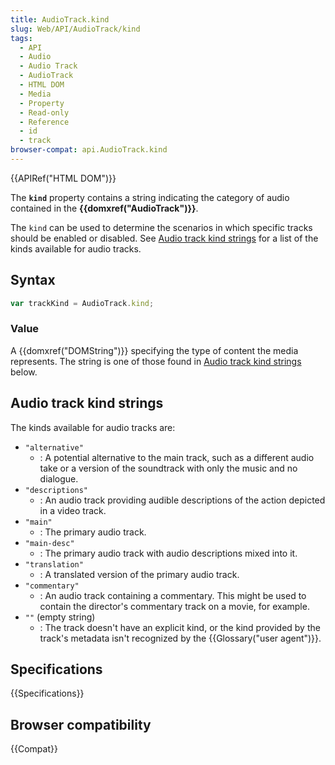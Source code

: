 ```yaml
---
title: AudioTrack.kind
slug: Web/API/AudioTrack/kind
tags:
  - API
  - Audio
  - Audio Track
  - AudioTrack
  - HTML DOM
  - Media
  - Property
  - Read-only
  - Reference
  - id
  - track
browser-compat: api.AudioTrack.kind
---
```

{{APIRef("HTML DOM")}}

The **`kind`** property contains a
string indicating the category of audio contained in the
**{{domxref("AudioTrack")}}**.

The `kind` can be used
to determine the scenarios in which specific tracks should be enabled or disabled. See
[Audio track kind strings](#audio_track_kind_strings) for a list of the kinds available for audio tracks.

## Syntax

```js
var trackKind = AudioTrack.kind;
```

### Value

A {{domxref("DOMString")}} specifying the type of content the media represents. The
string is one of those found in [Audio track kind strings](#audio_track_kind_strings) below.

## Audio track kind strings

The kinds available for audio tracks are:

- `"alternative"`
  - : A potential alternative to the main track, such as a different audio take or a
    version of the soundtrack with only the music and no dialogue.
- `"descriptions"`
  - : An audio track providing audible descriptions of the action depicted in a video
    track.
- `"main"`
  - : The primary audio track.
- `"main-desc"`
  - : The primary audio track with audio descriptions mixed into it.
- `"translation"`
  - : A translated version of the primary audio track.
- `"commentary"`
  - : An audio track containing a commentary. This might be used to contain the director's
    commentary track on a movie, for example.
- `""` (empty string)
  - : The track doesn't have an explicit kind, or the kind provided by the track's
    metadata isn't recognized by the {{Glossary("user agent")}}.

## Specifications

{{Specifications}}

## Browser compatibility

{{Compat}}
